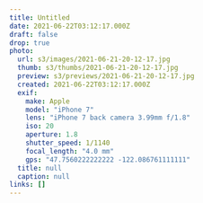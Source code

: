 ```yaml
---
title: Untitled
date: 2021-06-22T03:12:17.000Z
draft: false
drop: true
photo:
  url: s3/images/2021-06-21-20-12-17.jpg
  thumb: s3/thumbs/2021-06-21-20-12-17.jpg
  preview: s3/previews/2021-06-21-20-12-17.jpg
  created: 2021-06-22T03:12:17.000Z
  exif:
    make: Apple
    model: "iPhone 7"
    lens: "iPhone 7 back camera 3.99mm f/1.8"
    iso: 20
    aperture: 1.8
    shutter_speed: 1/1140
    focal_length: "4.0 mm"
    gps: "47.7560222222222 -122.086761111111"
  title: null
  caption: null
links: []
---
```

